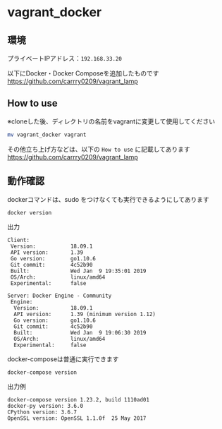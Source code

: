 # vagrant_docker

## 環境

プライベートIPアドレス：`192.168.33.20`

以下にDocker・Docker Composeを追加したものです
https://github.com/carrry0209/vagrant_lamp


## How to use

※cloneした後、ディレクトリの名前をvagrantに変更して使用してください
```bash
mv vagrant_docker vagrant
```

その他立ち上げ方などは、以下の `How to use` に記載してあります
https://github.com/carrry0209/vagrant_lamp

## 動作確認

dockerコマンドは、sudo をつけなくても実行できるようにしてあります
```
docker version
```
出力
```
Client:
 Version:           18.09.1
 API version:       1.39
 Go version:        go1.10.6
 Git commit:        4c52b90
 Built:             Wed Jan  9 19:35:01 2019
 OS/Arch:           linux/amd64
 Experimental:      false

Server: Docker Engine - Community
 Engine:
  Version:          18.09.1
  API version:      1.39 (minimum version 1.12)
  Go version:       go1.10.6
  Git commit:       4c52b90
  Built:            Wed Jan  9 19:06:30 2019
  OS/Arch:          linux/amd64
  Experimental:     false

```

docker-composeは普通に実行できます
```
docker-compose version
```
出力例
```
docker-compose version 1.23.2, build 1110ad01
docker-py version: 3.6.0
CPython version: 3.6.7
OpenSSL version: OpenSSL 1.1.0f  25 May 2017
```

